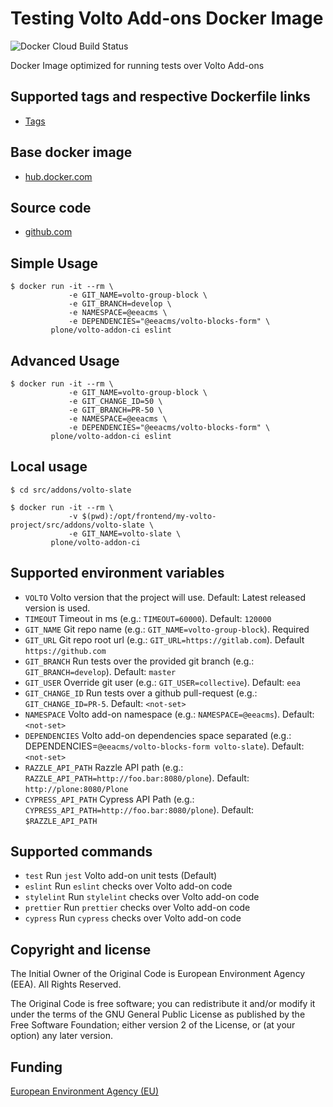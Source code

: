 # Testing Volto Add-ons Docker Image

![Docker Cloud Build Status](https://img.shields.io/docker/cloud/build/plone/volto-addon-ci)

Docker Image optimized for running tests over Volto Add-ons

## Supported tags and respective Dockerfile links

- [Tags](https://hub.docker.com/r/plone/volto-addon-ci/tags/)

## Base docker image

- [hub.docker.com](https://hub.docker.com/r/plone/volto-addon-ci/)

## Source code

- [github.com](http://github.com/plone/volto-addon-ci)

## Simple Usage

    $ docker run -it --rm \
                 -e GIT_NAME=volto-group-block \
                 -e GIT_BRANCH=develop \
                 -e NAMESPACE=@eeacms \
                 -e DEPENDENCIES="@eeacms/volto-blocks-form" \
             plone/volto-addon-ci eslint

## Advanced Usage

    $ docker run -it --rm \
                 -e GIT_NAME=volto-group-block \
                 -e GIT_CHANGE_ID=50 \
                 -e GIT_BRANCH=PR-50 \
                 -e NAMESPACE=@eeacms \
                 -e DEPENDENCIES="@eeacms/volto-blocks-form" \
             plone/volto-addon-ci eslint

## Local usage

    $ cd src/addons/volto-slate

    $ docker run -it --rm \
                 -v $(pwd):/opt/frontend/my-volto-project/src/addons/volto-slate \
                 -e GIT_NAME=volto-slate \
             plone/volto-addon-ci

## Supported environment variables

- `VOLTO` Volto version that the project will use. Default: Latest released version is used.
- `TIMEOUT` Timeout in ms (e.g.: `TIMEOUT=60000`). Default: `120000`
- `GIT_NAME` Git repo name (e.g.: `GIT_NAME=volto-group-block`). Required
- `GIT_URL` Git repo root url (e.g.: `GIT_URL=https://gitlab.com`). Default `https://github.com`
- `GIT_BRANCH` Run tests over the provided git branch (e.g.: `GIT_BRANCH=develop`). Default: `master`
- `GIT_USER` Override git user (e.g.: `GIT_USER=collective`). Default: `eea`
- `GIT_CHANGE_ID` Run tests over a github pull-request (e.g.: `GIT_CHANGE_ID=PR-5`. Default: `<not-set>`
- `NAMESPACE` Volto add-on namespace (e.g.: `NAMESPACE=@eeacms`). Default: `<not-set>`
- `DEPENDENCIES` Volto add-on dependencies space separated (e.g.: DEPENDENCIES=`@eeacms/volto-blocks-form volto-slate`). Default: `<not-set>`
- `RAZZLE_API_PATH` Razzle API path (e.g.: `RAZZLE_API_PATH=http://foo.bar:8080/plone`). Default: `http://plone:8080/Plone`
- `CYPRESS_API_PATH` Cypress API Path (e.g.: `CYPRESS_API_PATH=http://foo.bar:8080/plone`). Default: `$RAZZLE_API_PATH`

## Supported commands

- `test` Run `jest` Volto add-on unit tests (Default)
- `eslint` Run `eslint` checks over Volto add-on code
- `stylelint` Run `stylelint` checks over Volto add-on code
- `prettier` Run `prettier` checks over Volto add-on code
- `cypress` Run `cypress` checks over Volto add-on code

## Copyright and license

The Initial Owner of the Original Code is European Environment Agency (EEA).
All Rights Reserved.

The Original Code is free software;
you can redistribute it and/or modify it under the terms of the GNU
General Public License as published by the Free Software Foundation;
either version 2 of the License, or (at your option) any later
version.

## Funding

[European Environment Agency (EU)](http://eea.europa.eu)
